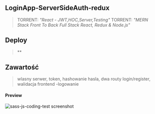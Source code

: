 ## LoginApp-ServerSideAuth-redux

> TORRENT: *"React - JWT,HOC,Server,Testing"*
> TORRENT: *"MERN Stack Front To Back Full Stack React, Redux & Node.js"*

## Deploy

> **

## Zawartość
>wlasny serwer, token, hashowanie hasla, dwa routy login/register, walidacja
frontend -logowanie

#### Preview
![sass-js-coding-test screenshot](https://github.com/andrzejbajuk79/LoginApp-ServerSideAuth-redux/blob/master/2020-05-18_12h15_30.png?raw=true)
